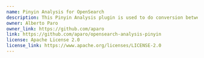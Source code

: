 ```yaml
---
name: Pinyin Analysis for OpenSearch
description: This Pinyin Analysis plugin is used to do conversion between Chinese characters and Pinyin, integrates NLP tools (https://github.com/NLPchina/nlp-lang). This is a port of medcl's Pinyin Analysis for ElasticSearch (https://github.com/medcl/elasticsearch-analysis-pinyin).
owner: Alberto Paro
owner_link: https://github.com/aparo
link: https://github.com/aparo/opensearch-analysis-pinyin
license: Apache License 2.0
license_link: https://www.apache.org/licenses/LICENSE-2.0
---
```

